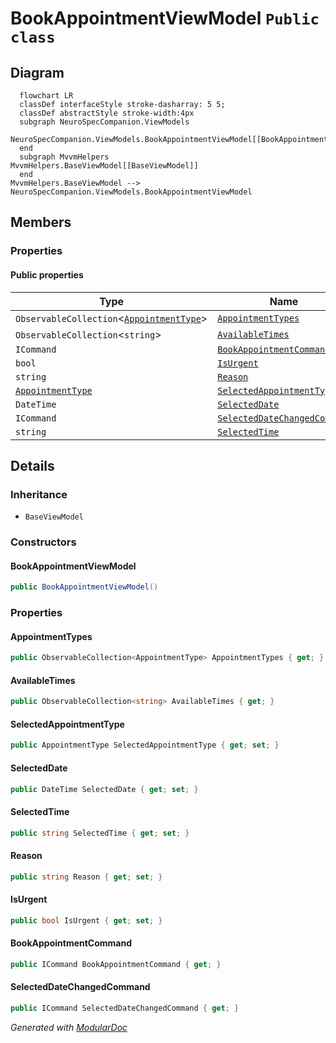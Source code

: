 # BookAppointmentViewModel `Public class`

## Diagram
```mermaid
  flowchart LR
  classDef interfaceStyle stroke-dasharray: 5 5;
  classDef abstractStyle stroke-width:4px
  subgraph NeuroSpecCompanion.ViewModels
  NeuroSpecCompanion.ViewModels.BookAppointmentViewModel[[BookAppointmentViewModel]]
  end
  subgraph MvvmHelpers
MvvmHelpers.BaseViewModel[[BaseViewModel]]
  end
MvvmHelpers.BaseViewModel --> NeuroSpecCompanion.ViewModels.BookAppointmentViewModel
```

## Members
### Properties
#### Public  properties
| Type | Name | Methods |
| --- | --- | --- |
| `ObservableCollection`&lt;[`AppointmentType`](./neurospecsharedmodelsdto-AppointmentType)&gt; | [`AppointmentTypes`](#appointmenttypes) | `get` |
| `ObservableCollection`&lt;`string`&gt; | [`AvailableTimes`](#availabletimes) | `get` |
| `ICommand` | [`BookAppointmentCommand`](#bookappointmentcommand) | `get` |
| `bool` | [`IsUrgent`](#isurgent) | `get, set` |
| `string` | [`Reason`](#reason) | `get, set` |
| [`AppointmentType`](./neurospecsharedmodelsdto-AppointmentType) | [`SelectedAppointmentType`](#selectedappointmenttype) | `get, set` |
| `DateTime` | [`SelectedDate`](#selecteddate) | `get, set` |
| `ICommand` | [`SelectedDateChangedCommand`](#selecteddatechangedcommand) | `get` |
| `string` | [`SelectedTime`](#selectedtime) | `get, set` |

## Details
### Inheritance
 - `BaseViewModel`

### Constructors
#### BookAppointmentViewModel
```csharp
public BookAppointmentViewModel()
```

### Properties
#### AppointmentTypes
```csharp
public ObservableCollection<AppointmentType> AppointmentTypes { get; }
```

#### AvailableTimes
```csharp
public ObservableCollection<string> AvailableTimes { get; }
```

#### SelectedAppointmentType
```csharp
public AppointmentType SelectedAppointmentType { get; set; }
```

#### SelectedDate
```csharp
public DateTime SelectedDate { get; set; }
```

#### SelectedTime
```csharp
public string SelectedTime { get; set; }
```

#### Reason
```csharp
public string Reason { get; set; }
```

#### IsUrgent
```csharp
public bool IsUrgent { get; set; }
```

#### BookAppointmentCommand
```csharp
public ICommand BookAppointmentCommand { get; }
```

#### SelectedDateChangedCommand
```csharp
public ICommand SelectedDateChangedCommand { get; }
```

*Generated with* [*ModularDoc*](https://github.com/hailstorm75/ModularDoc)

